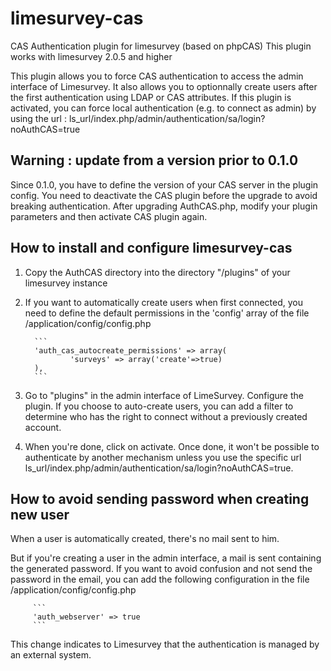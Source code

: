 # limesurvey-cas
CAS Authentication plugin for limesurvey (based on phpCAS)
This plugin works with limesurvey 2.0.5 and higher

This plugin allows you to force CAS authentication to access the admin interface of Limesurvey.
It also allows you to optionnally create users after the first authentication using LDAP or CAS attributes.
If this plugin is activated, you can force local authentication (e.g. to connect as admin) by using the url : ls_url/index.php/admin/authentication/sa/login?noAuthCAS=true

## Warning : update from a version prior to 0.1.0

Since 0.1.0, you have to define the version of your CAS server in the plugin config. You need to deactivate the CAS plugin before the upgrade to avoid breaking authentication.
After upgrading AuthCAS.php, modify your plugin parameters and then activate CAS plugin again.

## How to install and configure limesurvey-cas

1. Copy the AuthCAS directory into the directory "/plugins" of your limesurvey instance
2. If you want to automatically create users when first connected, you need to define the default permissions in the 'config' array of the file /application/config/config.php

         ```
         'auth_cas_autocreate_permissions' => array(
                 'surveys' => array('create'=>true)
         ),
         ```
3. Go to "plugins" in the admin interface of LimeSurvey. Configure the plugin. If you choose to auto-create users, you can add a filter to determine who has the right to connect without a previously created account.
4. When you're done, click on activate. Once done, it won't be possible to authenticate by another mechanism unless you use the specific url ls_url/index.php/admin/authentication/sa/login?noAuthCAS=true.

## How to avoid sending password when creating new user

When a user is automatically created, there's no mail sent to him.

But if you're creating a user in the admin interface, a mail is sent containing the generated password. If you want to avoid confusion and not send the password in the email, you can add the following configuration in the file /application/config/config.php

         ```
         'auth_webserver' => true
         ```
This change indicates to Limesurvey that the authentication is managed by an external system.
